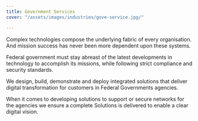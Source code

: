 ```yaml
---
title: Government Services
cover: "/assets/images/industries/gove-service.jpg/"

---
```

Complex technologies compose the underlying fabric of every organisation. And mission success has never been more dependent upon these systems.


Federal government must stay abreast of the latest developments in technology to accomplish its missions, while following strict compliance and security standards. 


We design, build, demonstrate and deploy integrated solutions that deliver digital transformation for customers in Federal Governments agencies. 


When it comes to developing solutions to support or secure networks for the agencies we ensure a complete Solutions is delivered to enable a clear digital vision.